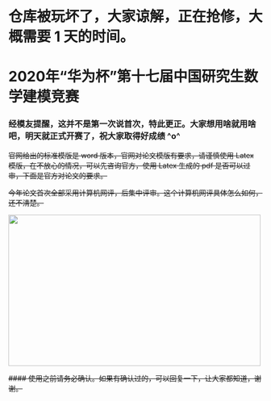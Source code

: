 # 仓库被玩坏了，大家谅解，正在抢修，大概需要 1 天的时间。

# 2020年“华为杯”第十七届中国研究生数学建模竞赛
### 经模友提醒，这并不是第一次说首次，特此更正。大家想用啥就用啥吧，明天就正式开赛了，祝大家取得好成绩 ^o^

<del>官网给出的标准模版是 word 版本，官网对论文模版有要求，请谨慎使用 Latex 模版，在不放心的情况，可以先咨询官方，使用 Latex 生成的 pdf 是否可以过审，下面是官方对论文的要求。</del>

<del> 今年论文首次全部采用计算机网评，后集中评审。这个计算机网评具体怎么如何，还不清楚。</del>

<img src="./require.jpg" height="300" width="500" align=center />

<del>#### 使用之前请务必确认。如果有确认过的，可以回复一下，让大家都知道，谢谢。
